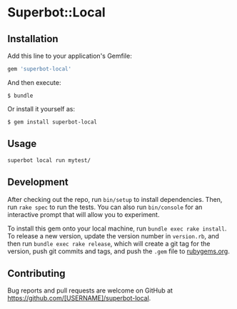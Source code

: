 # Superbot::Local

## Installation

Add this line to your application's Gemfile:

```ruby
gem 'superbot-local'
```

And then execute:

    $ bundle

Or install it yourself as:

    $ gem install superbot-local

## Usage

`superbot local run mytest/`

## Development

After checking out the repo, run `bin/setup` to install dependencies. Then, run `rake spec` to run the tests. You can also run `bin/console` for an interactive prompt that will allow you to experiment.

To install this gem onto your local machine, run `bundle exec rake install`. To release a new version, update the version number in `version.rb`, and then run `bundle exec rake release`, which will create a git tag for the version, push git commits and tags, and push the `.gem` file to [rubygems.org](https://rubygems.org).

## Contributing

Bug reports and pull requests are welcome on GitHub at https://github.com/[USERNAME]/superbot-local.
